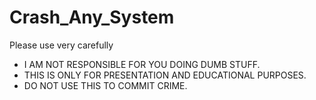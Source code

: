 # Crash_Any_System
Please use very carefully
 *  I AM NOT RESPONSIBLE FOR YOU DOING DUMB STUFF.
 *  THIS IS ONLY FOR PRESENTATION AND EDUCATIONAL PURPOSES.
 *  DO NOT USE THIS TO COMMIT CRIME.
